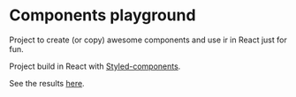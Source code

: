 # Components playground

Project to create (or copy) awesome components and use ir in React just for fun.

Project build in React with [Styled-components](https://styled-components.com/).

See the results [here](https://pjorda96.github.io/components-playground/).
